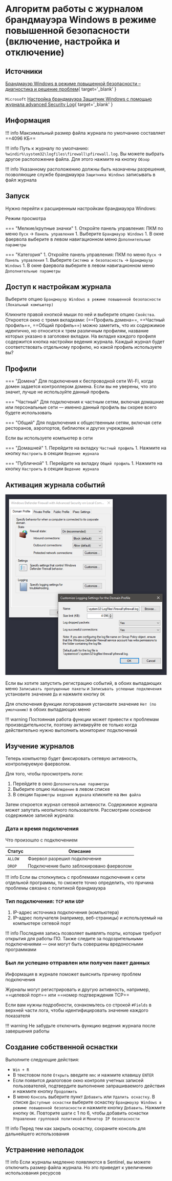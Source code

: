 # Алгоритм работы с журналом брандмауэра Windows в режиме повышенной безопасности (включение, настройка и отключение)

## Источники

[Брандмауэр Windows в режиме повышенной безопасности – диагностика и решение проблем](http://www.oszone.net/6589/){ target='_blank' }

`Microsoft` [Настройка брандмауэра Защитник Windows с помощью журнала advanced Security Log](https://docs.microsoft.com/ru-ru/windows/security/threat-protection/windows-firewall/configure-the-windows-firewall-log){ target='_blank' }

## Информация

!!! info
    Максимальный размер файла журнала по умолчанию составляет ==4096 КБ==

!!! info 
    Путь к журналу по умолчанию: `%windir%\system32\logfiles\firewall\pfirewall.log`. Вы можете выбрать другое
    расположение файла. Для этого нажмите на кнопку `Обзор`

!!! info 
    Указанному расположению должны быть назначены разрешения, позволяющие службе брандмауэра `Защитника Windows`
    записывать в файл журнала

## Запуск

Нужно перейти к расширенным настройкам брандмауэра Windows:

Режим просмотра

=== "Мелкие/крупные значки"
    1. Откройте панель управления: ПКМ по меню `Пуск` &#8594; `Панель управления`
    1. Выберите `Брандмауэр Windows`
    1. В окне фаервола выберите в левом навигационном меню `Дополнительные параметры`

=== "Категория"
    1. Откройте панель управления: ПКМ по меню `Пуск` &#8594; `Панель управления`
    1. Выберите `Система и безопасность` &#8594; `Брандмауэр Windows`
    1. В окне фаервола выберите в левом навигационном меню `Дополнительные параметры`


## Доступ к настройкам журнала

Выберите опцию `Брандмауэр Windows в режиме повышенной безопасности (Локальный компьютер)`

Кликните правой кнопкой мыши по ней и выберите опцию `Свойства`. Откроется окно с тремя вкладками: (==Профиль домена==,
==Частный профиль==, ==Общий профиль==) можно заметить, что их содержимое идентично, но относится к трем различным
профилям, название которых указано в заголовке вкладки. На вкладке каждого профиля содержится кнопка настройки ведения
журнала. Каждый журнал будет соответствовать отдельному профилю, но какой профиль используете вы?

## Профили

=== "Домена"
    Для подключения к беспроводной сети Wi-Fi, когда домен задается контроллером домена. Если вы не уверены,
    что это значит, лучше не используйте данный профиль

=== "Частный"
    Для подключения к частным сетям, включая домашние или персональные сети — именно данный профиль вы скорее
    всего будете использовать

=== "Общий"
    Для подключения к общественным сетям, включая сети ресторанов, аэропортов, библиотек и других учреждений

Если вы используете компьютер в сети

=== "Домашней"
    1. Перейдите на вкладку `Частный профиль`
    1. Нажмите на кнопку `Настроить` в секции `Ведение журнала`

=== "Публичной"
    1. Перейдите на вкладку `Общий профиль`
    1. Нажмите на кнопку `Настроить` в секции `Ведение журнала`

## Активация журнала событий

![Активация журнала событий](media/07_01.png)

Если вы хотите запустить регистрацию событий, в обоих выпадающих меню `Записывать пропущенные пакеты`
и `Записывать успешные подключения` установите значение `Да` и нажмите кнопку `ОК`

Для отключения функции логирования установите значение `Нет (по умолчанию)` в обоих выпадающих меню

!!! warning
    Постоянная работа функции может привести к проблемам производительности, поэтому активируйте ее только когда
    действительно нужно выполнить мониторинг подключений

## Изучение журналов

Теперь компьютер будет фиксировать сетевую активность, контролируемую фаерволом.

Для того, чтобы просмотреть логи:

1. Перейдите в окно `Дополнительные параметры`
1. Выберите опцию `Наблюдение` в левом списке
1. В секции `Параметры ведения журнала` кликните на `Имя файла`

Затем откроется журнал сетевой активности. Содержимое журнала может запутать неопытного пользователя. Рассмотрим
основное содержимое записей журнала:

### Дата и время подключения

Что произошло с подключением

| Статус      | Описание                                 |
| ----------- | ---------------------------------------- |
| `ALLOW`     | Фаервол разрешил подключение             |
| `DROP`      | Подключение было заблокировано фаерволом |

!!! info
    Если вы столкнулись с проблемами подключения к сети отдельной программы, то сможете точно определить, что
    причина проблемы связана с политикой брандмауэра

### Тип подключения: `TCP` или `UDP`

1. IP-адрес источника подключения (компьютера)
1. IP-адрес получателя (например, веб-страницы) и используемый на компьютере сетевой порт

!!! info
    Последняя запись позволяет выявлять порты, которые требуют открытия для работы ПО. Также следите за подозрительными
    подключениями — они могут быть совершены вредоносными программами

### Был ли успешно отправлен или получен пакет данных

Информация в журнале поможет выяснить причину проблем подключения

Журналы могут регистрировать и другую активность, например, ==целевой порт== или ==номер подтверждения TCP==

Если вам нужны подробности, ознакомьтесь со строкой `#Fields` в верхней части лога, чтобы идентифицировать значение
каждого показателя

!!! warning
    Не забудьте отключить функцию ведения журнала после завершения работы

## Создание собственной оснастки

Выполните следующие действия:

- `Win + R`
- В текстовом поле `Открыть` введите `mmc` и нажмите клавишу `ENTER`
- Если появится диалоговое окно контроля учетных записей пользователей, подтвердите выполнение запрашиваемого действия и
  нажмите кнопку `Продолжить`
- В меню `Консоль` выберите пункт `Добавить` или `Удалить оснастку`. В списке `Доступные оснастки` выберите оснастку
  `Брандмауэр Windows в режиме повышенной безопасности` и нажмите кнопку `Добавить`. Нажмите кнопку `ОК`. Повторите шаги
  с 1 по 6, чтобы добавить оснастки `Управление групповой политикой` и `Монитор IP безопасности`
  
!!! info
    Перед тем как закрыть оснастку, сохраните консоль для дальнейшего использования

## Устранение неполадок

!!! info
    Если журналы медленно появляются в Sentinel, вы можете отключить размер файла журнала. Но это приведет к
    увеличению использования ресурсов
